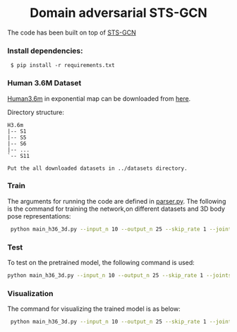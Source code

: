 <div align="center">
<h1>Domain adversarial STS-GCN</h1>
</div>

The code has been built on top of [STS-GCN](https://github.com/FraLuca/STSGCN)

 ### Install dependencies:
```
 $ pip install -r requirements.txt
```

 ### Human 3.6M Dataset

[Human3.6m](http://vision.imar.ro/human3.6m/description.php) in exponential map can be downloaded from [here](http://www.cs.stanford.edu/people/ashesh/h3.6m.zip).
 
Directory structure: 
```shell script
H3.6m
|-- S1
|-- S5
|-- S6
|-- ...
`-- S11
```

```
Put the all downloaded datasets in ../datasets directory.
```

 ### Train
The arguments for running the code are defined in [parser.py](utils/parser.py). The following is the command for training the network,on different datasets and 3D body pose representations:
 
```bash
 python main_h36_3d.py --input_n 10 --output_n 25 --skip_rate 1 --joints_to_consider 22 
 ```

 ### Test
 To test on the pretrained model, the following command is used:
 ```bash
 python main_h36_3d.py --input_n 10 --output_n 25 --skip_rate 1 --joints_to_consider 22 --mode test --model_path ./checkpoints/CKPT_3D_H36M
  ```


### Visualization
The command for visualizing the trained model is as below:
 ```bash
  python main_h36_3d.py --input_n 10 --output_n 25 --skip_rate 1 --joints_to_consider 22 --mode viz --model_path ./checkpoints/CKPT_3D_H36M --n_viz 5
 ```



